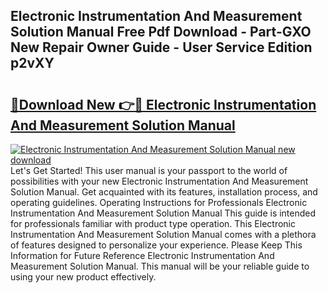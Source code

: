 ## Electronic Instrumentation And Measurement Solution Manual Free Pdf Download - Part-GXO New Repair Owner Guide - User Service Edition p2vXY

# <h2><a href="http://bc60490.oget.top/?id=Electronic+Instrumentation+And+Measurement+Solution+Manual">🔗Download New 👉🔴 Electronic Instrumentation And Measurement Solution Manual</a></h2>

[![Electronic Instrumentation And Measurement Solution Manual new download](https://i.imgur.com/5g1atiW.png)](http://bc60490.oget.top/?id=Electronic+Instrumentation+And+Measurement+Solution+Manual)
Let's Get Started! This user manual is your passport to the world of possibilities with your new Electronic Instrumentation And Measurement Solution Manual. Get acquainted with its features, installation process, and operating guidelines. Operating Instructions for Professionals Electronic Instrumentation And Measurement Solution Manual This guide is intended for professionals familiar with product type operation. This Electronic Instrumentation And Measurement Solution Manual comes with a plethora of features designed to personalize your experience. Please Keep This Information for Future Reference Electronic Instrumentation And Measurement Solution Manual. This manual will be your reliable guide to using your new product effectively.
